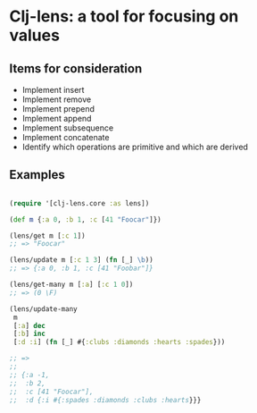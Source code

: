 # Clj-lens: a tool for focusing on values

## Items for consideration

* Implement insert
* Implement remove
* Implement prepend
* Implement append
* Implement subsequence
* Implement concatenate
* Identify which operations are primitive and which are derived

## Examples

```clojure

(require '[clj-lens.core :as lens])

(def m {:a 0, :b 1, :c [41 "Foocar"]})

(lens/get m [:c 1])
;; => "Foocar"

(lens/update m [:c 1 3] (fn [_] \b))
;; => {:a 0, :b 1, :c [41 "Foobar"]}

(lens/get-many m [:a] [:c 1 0])
;; => (0 \F)

(lens/update-many
 m
 [:a] dec
 [:b] inc
 [:d :i] (fn [_] #{:clubs :diamonds :hearts :spades}))

;; =>
;;
;; {:a -1,
;;  :b 2,
;;  :c [41 "Foocar"],
;;  :d {:i #{:spades :diamonds :clubs :hearts}}}

```
